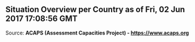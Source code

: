 ## Situation Overview per Country as of Fri, 02 Jun 2017 17:08:56 GMT

Source: **ACAPS (Assessment Capacities Project) - https://www.acaps.org**